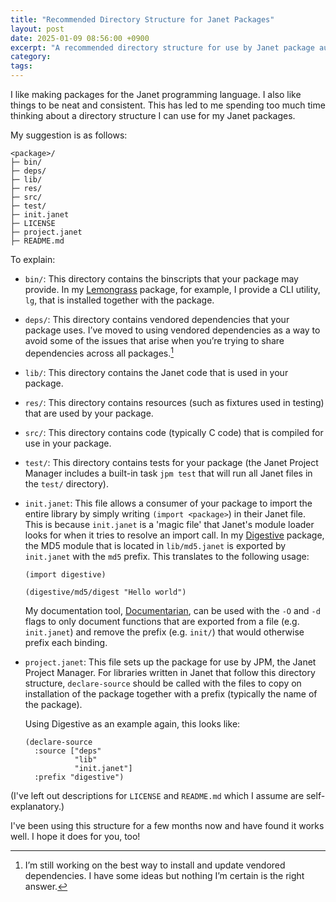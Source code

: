 ```yaml
---
title: "Recommended Directory Structure for Janet Packages"
layout: post
date: 2025-01-09 08:56:00 +0900
excerpt: "A recommended directory structure for use by Janet package authors."
category: 
tags: 
---
```


I like making packages for the Janet programming language. I also like things to be neat and consistent. This has led to me spending too much time thinking about a directory structure I can use for my Janet packages.

My suggestion is as follows:

```
<package>/
├─ bin/
├─ deps/
├─ lib/
├─ res/
├─ src/
├─ test/
├─ init.janet
├─ LICENSE
├─ project.janet
├─ README.md
```

To explain:

- `bin/`: This directory contains the binscripts that your package may provide. In my [Lemongrass][lg] package, for example, I provide a CLI utility, `lg`, that is installed together with the package.

[lg]: https://github.com/pyrmont/lemongrass "Visit the GitHub repository for the Lemongrass package."

- `deps/`: This directory contains vendored dependencies that your package uses. I’ve moved to using vendored dependencies as a way to avoid some of the issues that arise when you’re trying to share dependencies across all packages.[^1]

- `lib/`: This directory contains the Janet code that is used in your package.

- `res/`: This directory contains resources (such as fixtures used in testing) that are used by your package.

- `src/`: This directory contains code (typically C code) that is compiled for use in your package.

- `test/`: This directory contains tests for your package (the Janet Project Manager includes a built-in task `jpm test` that will run all Janet files in the `test/` directory).

- `init.janet`: This file allows a consumer of your package to import the entire library by simply writing `(import <package>`) in their Janet file. This is because `init.janet` is a 'magic file' that Janet's module loader looks for when it tries to resolve an import call. In my [Digestive][dg] package, the MD5 module that is located in `lib/md5.janet` is exported by `init.janet` with the `md5` prefix. This translates to the following usage:

  ```janet
  (import digestive)
  
  (digestive/md5/digest "Hello world")
  ```

  My documentation tool, [Documentarian][doc], can be used with the `-O` and `-d` flags to only document functions that are exported from a file (e.g. `init.janet`) and remove the prefix (e.g. `init/`) that would otherwise prefix each binding.

[dg]: https://github.com/pyrmont/digestive "Visit the GitHub repository for the Digestive package."

[doc]: https://github.com/pyrmont/documentarian "Visit the GitHub repository for the Documentarian package."

- `project.janet`: This file sets up the package for use by JPM, the Janet Project Manager. For libraries written in Janet that follow this directory structure, `declare-source` should be called with the files to copy on installation of the package together with a prefix (typically the name of the package).

  Using Digestive as an example again, this looks like:

  ```janet
  (declare-source
    :source ["deps"
             "lib"
             "init.janet"]
    :prefix "digestive")
  ```

(I've left out descriptions for `LICENSE` and `README.md` which I assume are self-explanatory.)

I've been using this structure for a few months now and have found it works well. I hope it does for you, too!

[^1]: I’m still working on the best way to install and update vendored dependencies. I have some ideas but nothing I’m certain is the right answer.
